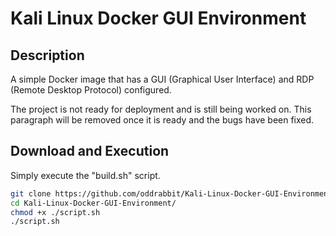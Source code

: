 # Kali Linux Docker GUI Environment

## Description

A simple Docker image that has a GUI (Graphical User Interface) and RDP (Remote Desktop Protocol) configured.

The project is not ready for deployment and is still being worked on. This paragraph will be removed once it is ready and the bugs have been fixed.

## Download and Execution

Simply execute the "build.sh" script.

```bash
git clone https://github.com/oddrabbit/Kali-Linux-Docker-GUI-Environment.git
cd Kali-Linux-Docker-GUI-Environment/
chmod +x ./script.sh
./script.sh
```
